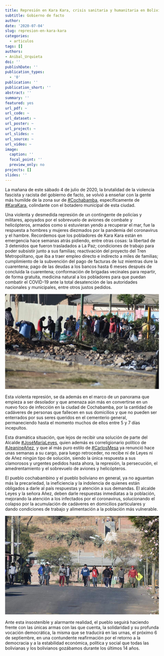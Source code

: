 ```yaml
--- 
title: Represión en Kara Kara, crisis sanitaria y humanitaria en Bolivia
subtitle: Gobierno de facto
author: 
date: '2020-07-04'
slug: represion-en-kara-kara
categories:
  - articulos
tags: []
authors: 
- Anibal_Urquieta
doi: ''
publishDate: ''
publication_types:
  - '0'
publication: ''
publication_short: ''
abstract: ''
summary: ''
featured: yes
url_pdf: ~
url_code: ~
url_dataset: ~
url_poster: ~
url_project: ~
url_slides: ~
url_source: ~
url_video: ~
image:
  caption: ''
  focal_point: ''
  preview_only: no
projects: []
slides: ''
---
```


La mañana de este sábado 4 de julio de 2020, la brutalidad de la violencia fascista y racista del gobierno de facto, se volvió a enseñar con la gente más humilde de la zona sur de [#Cochabamba](), específicamente de [#KaraKara](), colindante con el botadero municipal de esta ciudad. 

Una violenta y desmedida represión de un contingente de policías y militares, apoyados por el sobrevuelo de aviones de combate y helicópteros, armados como si estuvieran yendo a recuperar el mar, fue la respuesta a hombres y mujeres diezmados por la pandemia del coronavirus y el hambre. Recordemos que los pobladores de Kara Kara están en emergencia hace semanas atrás pidiendo, entre otras cosas: la libertad de 3 detenidos que fueron trasladados a La Paz; condiciones de trabajo para poder subsistir junto a sus familias; reactivación del proyecto del Tren Metropolitano, que iba a traer empleo directo e indirecto a miles de familias; cumplimiento de la subvención del pago de facturas de luz mientras dure la cuarentena; pago de las deudas a los bancos hasta 6 meses después de concluida la cuarentena; conformación de brigadas vecinales para repartir, de forma gratuita, medicina natural a los pobladores para que puedan combatir el COVID-19 ante la total desatención de las autoridades nacionales y municipales, entre otros justos pedidos. 

![](1.jpeg)

Esta violenta represión, se da además en el marco de un panorama que empieza a ser desolador y que amenaza aún más en convertirse en un nuevo foco de infección en la ciudad de Cochabamba, por la cantidad de cadáveres de personas que fallecen en sus domicilios y que no pueden ser enterrados por sus seres queridos en el cementerio general, permaneciendo hasta el momento muchos de ellos entre 5 y 7 días incepultos. 

Esta dramática situación, que lejos de recibir una solución de parte del Alcalde [#JoséMaríaLeyes](), quien además es correligionario político de [#JeanineAñez](), y que al más puro estilo de [#CarlosMesa]() ya renunció hace unas semanas a su cargo, para luego retroceder, no recibe ni de Leyes ni de Añez ningún tipo de solución, siendo la única respuesta a sus clamorosos y urgentes pedidos hasta ahora, la represión, la persecución, el amedrentamiento y el sobrevuelo de aviones y helicópteros.

El pueblo cochabambino y el pueblo boliviano en general, ya no aguantan más la precariedad, la ineficiencia y la indolencia de quienes están obligados a darle al país respuestas y atención a sus demandas. El alcalde Leyes y la señora Añez, deben darle respuestas inmediatas a la población, mejorando la atención a los infectados por el coronavirus, solucionando el colapso por la acumulación de cadáveres en domicilios particulares y dando condiciones de trabajo y alimentación a la población más vulnerable.

![](2.jpeg)

Ante esta insostenible y alarmante realidad, el pueblo seguirá haciendo frente con las únicas armas con las que cuenta, la solidaridad y su profunda vocación democrática, la misma que se traducirá en las urnas, el próximo 6 de septiembre, en una contundente reafirmación por el retorno a la democracia y a la estabilidad económica, política y social que todas las bolivianas y los bolivianos gozábamos durante los últimos 14 años.